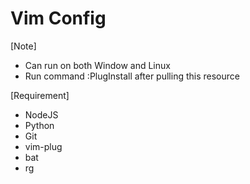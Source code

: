 # Vim Config 

[Note]
- Can run on both Window and Linux
- Run command :PlugInstall after pulling this resource

[Requirement]
- NodeJS
- Python
- Git
- vim-plug
- bat
- rg
